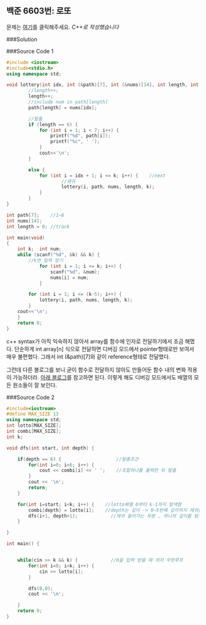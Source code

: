 ## 백준 6603번: 로또

문제는 [여기](https://www.acmicpc.net/problem/6603)를 클릭해주세요.
*C++로 작성했습니다*

###Solution


###Source Code 1
```cpp
#include <iostream>
#include<stdio.h>
using namespace std;

void lottery(int idx, int (&path)[7], int (&nums)[14], int length, int k) {
		//length++;
		length++;
		//include num in path[length]
		path[length] = nums[idx];

		//탈출
		if (length == 6) {
			for (int i = 1; i < 7; i++) {
				printf("%d", path[i]);
				printf("%c", ' ');
			}
			cout<<'\n';
		}

		else {
			for (int i = idx + 1; i <= k; i++) {	//next
					//재귀
					lottery(i, path, nums, length, k);
			}
		}
}

int path[7];	//1~6
int nums[14];
int length = 0;	//track

int main(void)
{
	int k;	int num;
	while (scanf("%d", &k) && k) {
		//k번 입력 받기
			for (int i = 1; i <= k; i++) {
				scanf("%d", &num);
				nums[i] = num;
			}

		for (int i = 1; i <= (k-5); i++) {
			lottery(i, path, nums, length, k);
		}
    cout<<'\n';
	}
	return 0;
}
```
c++ syntax가 아직 익숙하지 않아서 array를 함수에 인자로 전달하기에서 조금 해멨다. 단순하게 int array[n] 식으로 전달하면 디버깅 모드에서 pointer형태로만 보여서 매우 불편했다. 그래서 int (&path)[7]와 같이 reference형태로 전달했다.

그런데 다른 블로그를 보니 굳이 함수로 전달하지 않아도 만들어둔 함수 내의 변화 적용이 가능하더라. [아래 블로그](http://jun-itworld.tistory.com/15)를 참고하면 된다. 이렇게 해도 디버깅 모드에서도 배열의 모든 원소들이 잘 보인다.



###Source Code 2
```cpp
#include<iostream>
#define MAX_SIZE 13
using namespace std;
int lotto[MAX_SIZE];
int combi[MAX_SIZE];
int k;

void dfs(int start, int depth) {

    if(depth == 6) {                    //탈출조건
        for(int i=0; i<6; i++) {
            cout << combi[i] << ' ';    //조합하나를 출력한 뒤 탈출
        }
        cout << '\n';
        return;
    }

    for(int i=start; i<k; i++) {    //lotto배열 0부터 k-1까지 탐색함     
        combi[depth] = lotto[i];    //depth는 깊이 -> 0~5번째 깊이까지 재귀를통해 새로 탐색한 숫자를 넣음.    
        dfs(i+1, depth+1);            //재귀 들어가는 부분 , 하나의 깊이를 탐색 후 저장했으니 다음 함수호출할때는 깊이+1을 해줘야함.
    }

}

int main() {


    while(cin >> k && k) {            //0을 입력 받을 때 까지 무한루프
        for(int i=0; i<k; i++) {
            cin >> lotto[i];
        }

        dfs(0,0);
        cout << '\n';

    }
    return 0;
}
```
